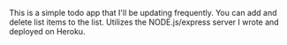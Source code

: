 This is a simple todo app that I'll be updating frequently. 
You can add and delete list items to the list.
Utilizes the NODE.js/express server I wrote and deployed on Heroku. 
